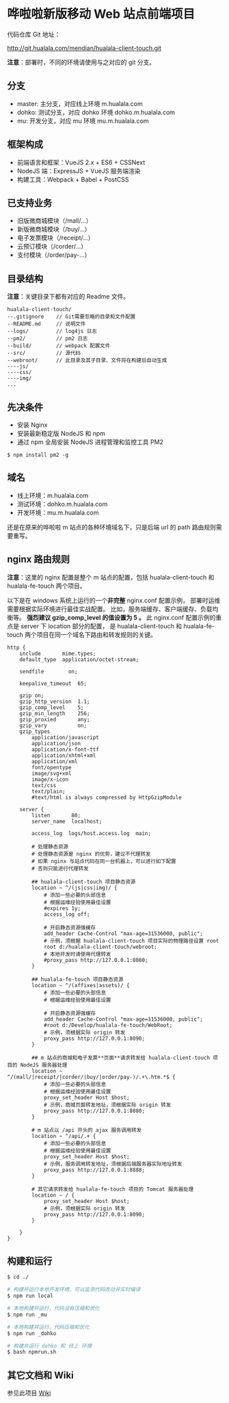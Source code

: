 # 哗啦啦新版移动 Web 站点前端项目

代码仓库 Git 地址：

http://git.hualala.com/mendian/hualala-client-touch.git

**注意**：部署时，不同的环境请使用与之对应的 git 分支。

## 分支

- master: 主分支，对应线上环境 m.hualala.com
- dohko: 测试分支，对应 dohko 环境 dohko.m.hualala.com
- mu: 开发分支，对应 mu 环境 mu.m.hualala.com

## 框架构成

- 前端语言和框架：VueJS 2.x + ES6 + CSSNext
- NodeJS 端：ExpressJS + VueJS 服务端渲染
- 构建工具：Webpack + Babel + PostCSS

## 已支持业务

- 旧版微商城模块（/mall/...）
- 新版微商城模块（/buy/...）
- 电子发票模块（/receipt/...）
- 云预订模块（/corder/...）
- 支付模块（/order/pay-...）

## 目录结构

**注意**：关键目录下都有对应的 Readme 文件。

```
hualala-client-touch/
--.gitignore    // Git需要忽略的目录和文件配置
--README.md     // 说明文件
--logs/         // log4js 日志
--pm2/          // pm2 日志
--build/        // webpack 配置文件
--src/          // 源代码
--webroot/      // 此目录及其子目录、文件将在构建后自动生成
----js/
----css/
----img/
...

```

## 先决条件

- 安装 Nginx
- 安装最新稳定版 NodeJS 和 npm
- 通过 npm 全局安装 NodeJS 进程管理和监控工具 PM2

```
$ npm install pm2 -g
```

## 域名

- 线上环境：m.hualala.com
- 测试环境：dohko.m.hualala.com
- 开发环境：mu.m.hualala.com

还是在原来的哗啦啦 m 站点的各种环境域名下，只是后端 url 的 path 路由规则需要重写。


## nginx 路由规则

**注意**：这里的 nginx 配置是整个 m 站点的配置，包括 hualala-client-touch 和 hualala-fe-touch 两个项目。

以下是在 windows 系统上运行的一个**非完整** nginx.conf 配置示例，
部署时运维需要根据实际环境进行最佳实战配置。
比如，服务端缓存、客户端缓存、负载均衡等。
**强烈建议 gzip_comp_level 的值设置为 5 。**
此 nginx.conf 配置示例的重点是 server 下 location 部分的配置，
是 hualala-client-touch 和 hualala-fe-touch 两个项目在同一个域名下路由和转发规则的关键。

```
http {
    include       mime.types;
    default_type  application/octet-stream;

    sendfile        on;
    
    keepalive_timeout  65;

    gzip on;
    gzip_http_version  1.1;
    gzip_comp_level    5;
    gzip_min_length    256;
    gzip_proxied       any;
    gzip_vary          on;
    gzip_types
        application/javascript
        application/json
        application/x-font-ttf
        application/xhtml+xml
        application/xml
        font/opentype
        image/svg+xml
        image/x-icon
        text/css
        text/plain;
        #text/html is always compressed by HttpGzipModule

    server {
        listen       80;
        server_name  localhost;

        access_log  logs/host.access.log  main;
        
        # 处理静态资源
        # 处理静态资源是 nginx 的优势，建议不代理转发
        # 如果 nginx 与站点代码在同一台机器上，可以进行如下配置
        # 否则只能进行代理转发
        
        ## hualala-client-touch 项目静态资源
        location ~ ^/(js|css|img)/ {
            # 添加一些必要的头部信息
            # 根据运维经验使用最佳设置
            #expires 1y;
            access_log off;
            
            # 开启静态资源强缓存
            add_header Cache-Control "max-age=31536000, public";
            # 示例，须根据 hualala-client-touch 项目实际的物理路径设置 root
            root d:/hualala-client-touch/webroot;
            # 本地开发时请使用代理转发
            #proxy_pass http://127.0.0.1:8080;
        }
        
        ## hualala-fe-touch 项目静态资源
        location ~ ^/(affixes|assets)/ {
            # 添加一些必要的头部信息
            # 根据运维经验使用最佳设置
            
            # 开启静态资源强缓存
            add_header Cache-Control "max-age=31536000, public";
            #root d:/Develop/hualala-fe-touch/WebRoot;
            # 示例，须根据实际 origin 转发
            proxy_pass http://127.0.0.1:8090;
        }
        
        ## m 站点的商城和电子发票**页面**请求转发给 hualala-client-touch 项目的 NodeJS 服务器处理
        location ~ ^/(mall/|receipt/|corder/|buy/|order/pay-)/.+\.htm.*$ {
            # 添加一些必要的头部信息
            # 根据运维经验使用最佳设置
            proxy_set_header Host $host;
            # 示例，商城页面转发地址，须根据实际 origin 转发
            proxy_pass http://127.0.0.1:8080;
        }
        
        # m 站点以 /api 开头的 ajax 服务调用转发
        location ~ ^/api/.+ {
            # 添加一些必要的头部信息
            # 根据运维经验使用最佳设置
            proxy_set_header Host $host;
            # 示例，服务调用转发地址，须根据后端服务器实际地址转发
            proxy_pass http://127.0.0.1:8888;
        }
        
        # 其它请求转发给 hualala-fe-touch 项目的 Tomcat 服务器处理
        location ~ / {
            proxy_set_header Host $host;
            # 示例，须根据实际 origin 转发
            proxy_pass http://127.0.0.1:8090;
        }

    }
}

```

## 构建和运行

```bash
$ cd ./

# 构建并运行本地开发环境，可以监测代码改动并实时编译
$ npm run local

# 本地构建并运行，代码没有压缩和优化
$ npm run _mu

# 本地构建并运行，代码压缩和优化
$ npm run _dohko

# 构建并运行 dohko 和 线上 环境
$ bash npmrun.sh

```

## 其它文档和 Wiki

参见此项目 [Wiki](http://git.hualala.com/mendian/hualala-client-touch/wikis/pages)













